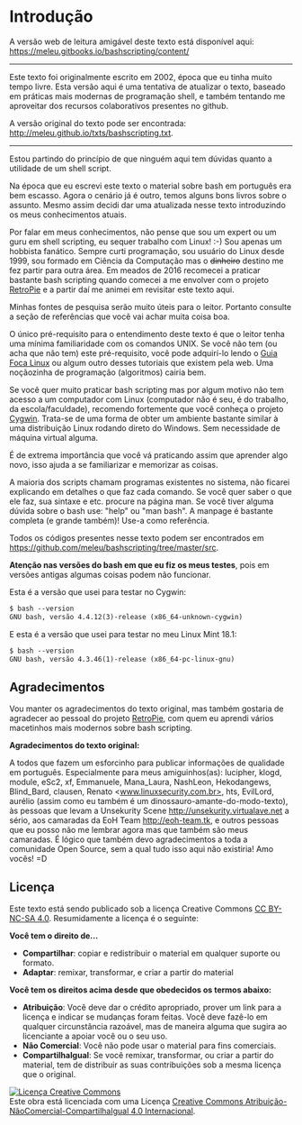 # Introdução

A versão web de leitura amigável deste texto está disponível aqui: https://meleu.gitbooks.io/bashscripting/content/

---

Este texto foi originalmente escrito em 2002, época que eu tinha muito tempo
livre. Esta versão aqui é uma tentativa de atualizar o texto, baseado em práticas
mais modernas de programação shell, e também tentando me aproveitar
dos recursos colaborativos presentes no github.

A versão original do texto pode ser encontrada: http://meleu.github.io/txts/bashscripting.txt.

---


Estou partindo do princípio de que ninguém aqui tem dúvidas quanto a
utilidade de um shell script.

Na época que eu escrevi este texto o material sobre bash em português era
bem escasso. Agora o cenário já é outro, temos alguns bons livros sobre o
assunto. Mesmo assim decidi dar uma atualizada nesse texto introduzindo
os meus conhecimentos atuais.

Por falar em meus conhecimentos, não pense que sou um expert ou um guru em 
shell scripting, eu sequer trabalho com Linux! :-) Sou apenas um
hobbista fanático. Sempre curti programação, sou usuário do Linux desde 1999,
sou formado em Ciência da Computação mas o ~~dinheiro~~ destino me fez partir
para outra área. Em meados de 2016 recomecei a praticar bastante bash scripting
quando comecei a me envolver com o projeto [RetroPie](https://retropie.org.uk/)
e a partir daí me animei em revisitar este texto aqui.

Minhas fontes de pesquisa serão muito úteis para o leitor. Portanto consulte a
seção de referências que você vai achar muita coisa boa.

O único pré-requisito para o entendimento deste texto é que o leitor
tenha uma mínima familiaridade com os comandos UNIX. Se você não tem (ou acha
que não tem) este pré-requisito, você pode adquirí-lo lendo o [Guia Foca Linux](http://www.guiafoca.org/)
ou algum outro desses tutoriais que existem pela web. Uma noçãozinha de
programação (algoritmos) cairia bem.

Se você quer muito praticar bash scripting mas por algum motivo não tem acesso
a um computador com Linux (computador não é seu, é do trabalho, da
escola/faculdade), recomendo fortemente que você conheça o projeto [Cygwin](https://www.cygwin.com/).
Trata-se de uma forma de obter um ambiente bastante similar à uma distribuição
Linux rodando direto do Windows. Sem necessidade de máquina virtual alguma.

É de extrema importância que você vá praticando assim que aprender algo novo, isso ajuda a se familiarizar e memorizar as coisas.

A maioria dos scripts chamam programas existentes no sistema, não
ficarei explicando em detalhes o que faz cada comando. Se você quer
saber o que ele
faz, sua sintaxe e etc. procure na página man. Se você tiver alguma
dúvida sobre o bash use: "help" ou "man bash". A manpage é bastante
completa (e grande também)! Use-a como referência.

Todos os códigos presentes nesse texto podem ser encontrados em https://github.com/meleu/bashscripting/tree/master/src.

**Atenção nas versões do bash em que eu fiz os meus testes**, pois em versões antigas
algumas coisas podem não funcionar. 

Esta é a versão que usei para testar no Cygwin:

```txt
$ bash --version
GNU bash, versão 4.4.12(3)-release (x86_64-unknown-cygwin)
```

E esta é a versão que usei para testar no meu Linux Mint 18.1:

```txt
$ bash --version
GNU bash, versão 4.3.46(1)-release (x86_64-pc-linux-gnu)
```

## Agradecimentos

Vou manter os agradecimentos do texto original, mas também gostaria de agradecer
ao pessoal do projeto [RetroPie](https://retropie.org.uk/), com quem eu aprendi
vários macetinhos mais modernos sobre bash scripting.

**Agradecimentos do texto original:**

A todos que fazem um esforcinho para publicar informações
de qualidade em português. Especialmente para meus amiguinhos(as): lucipher, klogd, module, eSc2,
xf, Emmanuele, Mana_Laura, NashLeon, Hekodangews, Blind_Bard, clausen,
Renato <www.linuxsecurity.com.br>, hts, EvilLord, aurélio (assim como eu
também é um dinossauro-amante-do-modo-texto), às pessoas que levam a
Unsekurity Scene <http://unsekurity.virtualave.net> a sério, aos camaradas
da EoH Team <http://eoh-team.tk>, e outros pessoas que eu posso não me
lembrar agora mas que também são meus camaradas. É lógico que também devo
agradecimentos a toda a comunidade Open Source, sem a qual tudo isso aqui
não existiria! Amo vocês! =D

## Licença

Este texto está sendo publicado sob a licença Creative Commons
[CC BY-NC-SA 4.0](https://creativecommons.org/licenses/by-nc-sa/4.0/deed.pt_BR).
Resumidamente a licença é o seguinte:

**Você tem o direito de...**

- **Compartilhar**: copiar e redistribuir o material em qualquer suporte ou formato.
- **Adaptar**: remixar, transformar, e criar a partir do material

**Você tem os direitos acima desde que obedecidos os termos abaixo:**

- **Atribuição**: Você deve dar o crédito apropriado, prover um link para
a licença e indicar se mudanças foram feitas. Você deve fazê-lo em
qualquer circunstância razoável, mas de maneira alguma que sugira ao
licenciante a apoiar você ou o seu uso.
- **Não Comercial**: Você não pode usar o material para fins comerciais.
- **CompartilhaIgual**: Se você remixar, transformar, ou criar a partir
do material, tem de distribuir as suas contribuições sob a mesma
licença que o original. 

<a rel="license" href="http://creativecommons.org/licenses/by-nc-sa/4.0/"><img alt="Licença Creative Commons" style="border-width:0" src="https://i.creativecommons.org/l/by-nc-sa/4.0/88x31.png" /></a><br />Este obra está licenciada com uma Licença <a rel="license" href="http://creativecommons.org/licenses/by-nc-sa/4.0/">Creative Commons Atribuição-NãoComercial-CompartilhaIgual 4.0 Internacional</a>.
